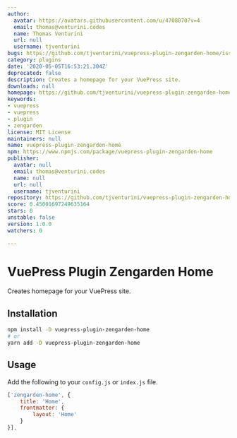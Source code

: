 ```yaml
---
author:
  avatar: https://avatars.githubusercontent.com/u/4708070?v=4
  email: thomas@venturini.codes
  name: Thomas Venturini
  url: null
  username: tjventurini
bugs: https://github.com/tjventurini/vuepress-plugin-zengarden-home/issues
category: plugins
date: '2020-05-05T16:53:21.304Z'
deprecated: false
description: Creates a homepage for your VuePress site.
downloads: null
homepage: https://github.com/tjventurini/vuepress-plugin-zengarden-home#readme
keywords:
- vuepress
- vuepress
- plugin
- zengarden
license: MIT License
maintainers: null
name: vuepress-plugin-zengarden-home
npm: https://www.npmjs.com/package/vuepress-plugin-zengarden-home
publisher:
  avatar: null
  email: thomas@venturini.codes
  name: null
  url: null
  username: tjventurini
repository: https://github.com/tjventurini/vuepress-plugin-zengarden-home
score: 0.45001697249635164
stars: 0
unstable: false
version: 1.0.0
watchers: 0

---
```


# VuePress Plugin Zengarden Home

Creates homepage for your VuePress site.

## Installation

```bash
npm install -D vuepress-plugin-zengarden-home
# or
yarn add -D vuepress-plugin-zengarden-home
```

## Usage

Add the following to your `config.js` or `index.js` file.

```javascript
['zengarden-home', {
    title: 'Home',
    frontmatter: {
        layout: 'Home'
    }
}],
```